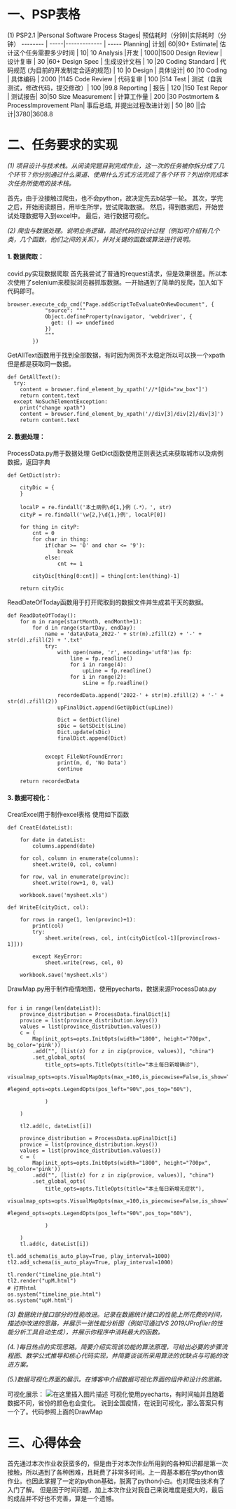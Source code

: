 

# 一、PSP表格

(1)
PSP2.1   |Personal Software Process Stages| 预估耗时（分钟)|实际耗时（分钟）
-------- | -----|------------- | -----
Planning| 计划| 60|90+
Estimate|  估计这个任务需要多少时间 | 10| 10
Analysis   |开发 | 1000|1500
Design Review  | 设计复审 | 30 |60+
 Design Spec  | 生成设计文档 | 10 |20
Coding Standard  | 代码规范 (为目前的开发制定合适的规范) | 10 |0
Design   | 具体设计| 60 |10
 Coding  | 具体编码 | 2000 |1145
 Code Review  | 代码复审 | 100 |514
Test  | 测试（自我测试，修改代码，提交修改）| 100 |99.8
Reporting   | 报告 | 120 |150
Test Repor   | 测试报告|  30|50
Size Measurement   | 计算工作量 | 200 |30
 Postmortem & ProcessImprovement Plan| 事后总结, 并提出过程改进计划 | 50 |80
 ||合计|3780|3608.8



# 二、任务要求的实现


*(1) 项目设计与技术栈。从阅读完题目到完成作业，这一次的任务被你拆分成了几个环节？你分别通过什么渠道、使用什么方式方法完成了各个环节？列出你完成本次任务所使用的技术栈。*

首先，由于没接触过爬虫，也不会python，故决定先去b站学一轮。
其次，学完之后，开始阅读题目，用毕生所学，尝试爬取数据。
然后，得到数据后，开始尝试处理数据导入到excel中。
最后，进行数据可视化。
	
*(2) 爬虫与数据处理。说明业务逻辑，简述代码的设计过程（例如可介绍有几个类，几个函数，他们之间的关系），并对关键的函数或算法进行说明。*

#### 1. 数据爬取：
covid.py实现数据爬取
首先我尝试了普通的request请求，但是效果很差。所以本次使用了selenium来模拟浏览器抓取数据。一开始遇到了简单的反爬，加入如下代码即可。
```
browser.execute_cdp_cmd("Page.addScriptToEvaluateOnNewDocument", {
            "source": """
            Object.defineProperty(navigator, 'webdriver', {
              get: () => undefined
            })
            """
        })
```
GetAllText函数用于找到全部数据，有时因为网页不太稳定所以可以换一个xpath但是都是获取同一数据。
```
def GetAllText():
  try:
    content = browser.find_element_by_xpath('//*[@id="xw_box"]')
    return content.text
  except NoSuchElementException:
    print("change xpath")
    content = browser.find_element_by_xpath('//div[3]/div[2]/div[3]')
    return content.text
```
#### 2. 数据处理：
ProcessData.py用于数据处理
GetDict函数使用正则表达式来获取城市以及病例数据，返回字典
```
def GetDict(str):

    cityDic = { 
    }
    
    localP = re.findall('本土病例\d{1,}例（.*），', str)
    cityP = re.findall('\w{2,}\d{1,}例', localP[0])
    
    for thing in cityP:
        cnt = 0
        for char in thing:
            if(char >= '0' and char <= '9'):
                break
            else:
                cnt += 1

        cityDic[thing[0:cnt]] = thing[cnt:len(thing)-1]

    return cityDic    
```
ReadDateOfToday函数用于打开爬取到的数据文件并生成若干天的数据。
```
def ReadDateOfToday():
    for m in range(startMonth, endMonth+1):
        for d in range(startDay, endDay):
            name = 'data\Data_2022-' + str(m).zfill(2) + '-' + str(d).zfill(2) + '.txt'         
            try:
                with open(name, 'r', encoding='utf8')as fp:
                    line = fp.readline()
                    for i in range(4):
                        upLine = fp.readline()
                    for i in range(2):
                        sLine = fp.readline()
                 
                recordedData.append('2022-' + str(m).zfill(2) + '-' + str(d).zfill(2))
                upFinalDict.append(GetUpDict(upLine))
                
                Dict = GetDict(line)
                sDic = GetSDcit(sLine)
                Dict.update(sDic)
                finalDict.append(Dict)
             
                
            except FileNotFoundError:
                print(m, d, 'No Data')
                continue

    return recordedData
```
#### 3. 数据可视化：
CreatExcel用于制作excel表格
使用如下函数
```
def CreatE(dateList):

    for date in dateList:
        columns.append(date)

    for col, column in enumerate(columns):
        sheet.write(0, col, column)

    for row, val in enumerate(provinc):
        sheet.write(row+1, 0, val)

    workbook.save('mysheet.xls')

def WriteE(cityDict, col):

    for rows in range(1, len(provinc)+1):
        print(col)
        try:
            sheet.write(rows, col, int(cityDict[col-1][provinc[rows-1]]))
            
        except KeyError:
            sheet.write(rows, col, 0)
        
    workbook.save('mysheet.xls')
```
DrawMap.py用于制作疫情地图，使用pyecharts，数据来源ProcessData.py
```

for i in range(len(dateList)):
    province_distribution = ProcessData.finalDict[i]
    provice = list(province_distribution.keys())
    values = list(province_distribution.values())
    c = (
        Map(init_opts=opts.InitOpts(width="1800", height="700px", bg_color='pink'))
        .add("", [list(z) for z in zip(provice, values)], "china")
        .set_global_opts(
            title_opts=opts.TitleOpts(title="本土每日新增确诊"),
            visualmap_opts=opts.VisualMapOpts(max_=100,is_piecewise=False,is_show=True),
            #legend_opts=opts.LegendOpts(pos_left="90%",pos_top="60%"),

            )
        
    )

    tl2.add(c, dateList[i])
    
    province_distribution = ProcessData.upFinalDict[i]
    provice = list(province_distribution.keys())
    values = list(province_distribution.values())
    c = (
        Map(init_opts=opts.InitOpts(width="1800", height="700px", bg_color='pink'))
        .add("", [list(z) for z in zip(provice, values)], "china")
        .set_global_opts(
            title_opts=opts.TitleOpts(title="本土每日新增无症状"),
            visualmap_opts=opts.VisualMapOpts(max_=100,is_piecewise=False,is_show=True),
            #legend_opts=opts.LegendOpts(pos_left="90%",pos_top="60%"),

            )
        
    )
    tl.add(c, dateList[i])

tl.add_schema(is_auto_play=True, play_interval=1000)
tl2.add_schema(is_auto_play=True, play_interval=1000)

tl.render("timeline_pie.html") 
tl2.render("upM.html") 
# 打开html
os.system("timeline_pie.html")
os.system("upM.html")
```
*(3) 数据统计接口部分的性能改进。记录在数据统计接口的性能上所花费的时间，描述你改进的思路，并展示一张性能分析图（例如可通过VS 2019/JProfiler的性能分析工具自动生成），并展示你程序中消耗最大的函数。*

*(4. )每日热点的实现思路。简要介绍实现该功能的算法原理，可给出必要的步骤流程图、数学公式推导和核心代码实现，并简要谈谈所采用算法的优缺点与可能的改进方案。*

*(5.)数据可视化界面的展示。在博客中介绍数据可视化界面的组件和设计的思路。*

可视化展示：
![在这里插入图片描述](https://img-blog.csdnimg.cn/c9b2d5e21bb04776a33bea67fee9b356.png)
可视化使用pyecharts，有时间轴并且随着数据不同，省份的颜色也会变化。
说到全国疫情，在说到可视化，那么答案只有一个了。代码参照上面的DrawMap

# 三、心得体会
首先通过本次作业收获蛮多的，但是由于对本次作业所用到的各种知识都是第一次接触，所以遇到了各种困难，且耗费了非常多时间。上一周基本都在学python做作业。也因此掌握了一定的python基础，脱离了python小白。也对爬虫技术有了入门了解。
但是困于时间问题，加上本次作业对我自己来说难度是挺大的，最后的成品并不好也不完善，算是一个遗憾。
